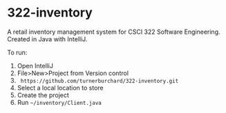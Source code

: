 # 322-inventory
A retail inventory management system for CSCI 322 Software Engineering.
Created in Java with IntelliJ.

To run:
1. Open IntelliJ
2. File>New>Project from Version control
3. ` https://github.com/turnerburchard/322-inventory.git`
4. Select a local location to store
5. Create the project
6. Run `~/inventory/Client.java`
